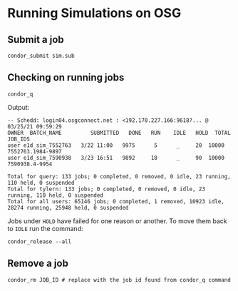 # Running Simulations on OSG

## Submit a job

```
condor_submit sim.sub
```

## Checking on running jobs

```
condor_q
```

Output:
```
-- Schedd: login04.osgconnect.net : <192.170.227.166:9618?... @ 03/25/21 09:59:29
OWNER  BATCH_NAME         SUBMITTED   DONE   RUN    IDLE   HOLD  TOTAL JOB_IDS
user e1d_sim_7552763   3/22 11:00   9975      5      _     20  10000 7552763.1984-9897
user e1d_sim_7590938   3/23 16:51   9892     18      _     90  10000 7590938.4-9954

Total for query: 133 jobs; 0 completed, 0 removed, 0 idle, 23 running, 110 held, 0 suspended
Total for tylern: 133 jobs; 0 completed, 0 removed, 0 idle, 23 running, 110 held, 0 suspended
Total for all users: 65146 jobs; 0 completed, 1 removed, 10923 idle, 28274 running, 25948 held, 0 suspended
```

Jobs under `HOLD` have failed for one reason or another. To move them back to `IDLE` run the command:

```
condor_release --all
```

## Remove a job

```
condor_rm JOB_ID # replace with the job id found from condor_q command
```
